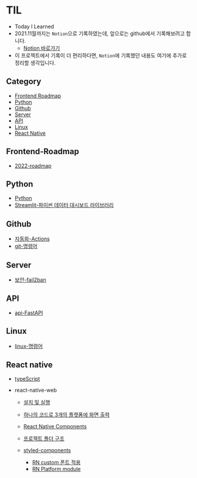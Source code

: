# TIL

-   Today I Learned
-   2021.11월까지는 `Notion`으로 기록하였는데, 앞으로는 github에서 기록해보려고 합니다.
    -   [Notion 바로가기](https://www.notion.so/1f9b426c024d4490a00ac4956732519c)
-   이 프로젝트에서 기록이 더 편리하다면, `Notion`에 기록했던 내용도 여기에 추가로 정리할 생각입니다.

## Category

-   [Frontend Roadmap](#Frontend-Roadmap)
-   [Python](#python)
-   [Github](#github)
-   [Server](#server)
-   [API](#api)
-   [Linux](#linux)
-   [React Native](#react-native)

## Frontend-Roadmap

-   [2022-roadmap](./roadmap/roadmap-2022.md)

## Python

-   [Python](./python/Study-python.md)
-   [Streamlit-파이썬 데이터 대시보드 라이브러리](./python/Streamlit-파이썬-데이터-대시보드-라이브러리.md)

## Github

-   [자동화-Actions](./github/Actions-자동화.md)
-   [git-명령어](./github/git-명령어.md)

## Server

-   [보안-fail2ban](./server/fail2ban.md)

## API

-   [api-FastAPI](./api/fastapi.md)

## Linux

-   [linux-명령어](./linux/명령어.md)

## React native

-   [typeScript](./react-native/typeScript.md)
-   react-native-web

    -   [설치 및 실행](./react-native/react-native-web/setting.md)

    -   [하나의 코드로 3개의 플랫폼에 화면 출력](./react-native/react-native-web/basic-code.md)

    -   [React Native Components](./react-native/react-native-web/components.md)

    -   [프로젝트 폴더 구조](./react-native/react-native-web/structure.md)

    -   [styled-components](./react-native/styled-components.md)
        -   [RN custom 폰트 적용](./react-native/font.md)
        -   [RN Platform module](./react-native/platform-module.md)
